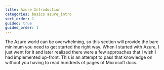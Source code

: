 ```yaml
---
title: Azure Introduction
categories: basics azure_intro
sort_order: 1
guided: true
guided_order: 1
---
```

The Azure world can be overwhelming, so this section will provide the bare minimum you need to get started the right way.<!--more--> When I started with Azure, I just went for it and later realized there were a few approaches that I wish I had implemented up-front. This is an attempt to pass that knowledge on without you having to read hundreds of pages of Microsoft docs.